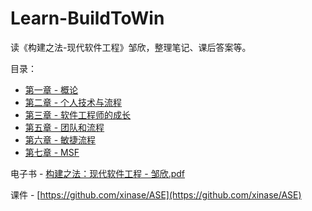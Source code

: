 # Learn-BuildToWin
读《构建之法-现代软件工程》邹欣，整理笔记、课后答案等。

目录：
* [第一章 - 概论](./Chapter1/README.md)
* [第二章 - 个人技术与流程](./Chapter2/README.md)
* [第三章 - 软件工程师的成长](./Chapter3/README.md)
* [第五章 - 团队和流程](./Chapter5/README.md)
* [第六章 - 敏捷流程](./Chapter6/README.md)
* [第七章 - MSF](./Chapter7/README.md)

电子书 - [构建之法：现代软件工程 - 邹欣.pdf](./构建之法：现代软件工程%20-%20邹欣.pdf)

课件 - [https://github.com/xinase/ASE](https://github.com/xinase/ASE)